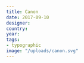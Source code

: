 ```yaml
---
title: Canon
date: 2017-09-10
designer: 
country: 
year: 
tags:
- typographic
image: "/uploads/canon.svg"
---
```


